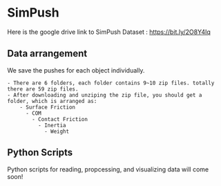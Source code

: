 # SimPush
Here is the google drive link to SimPush Dataset : https://bit.ly/2O8Y4Iq
## Data arrangement 
We save the pushes for each object individually. 

    - There are 6 folders, each folder contains 9~10 zip files. totally there are 59 zip files.
    - After downloading and unziping the zip file, you should get a folder, which is arranged as:
        - Surface Friction
          - COM
            - Contact Friction
              - Inertia
                - Weight
## Python Scripts
Python scripts for reading, propcessing, and visualizing data will come soon!
